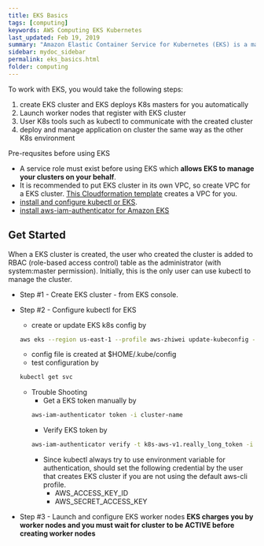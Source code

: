 ```yaml
---
title: EKS Basics
tags: [computing]
keywords: AWS Computing EKS Kubernetes
last_updated: Feb 19, 2019
summary: "Amazon Elastic Container Service for Kubernetes (EKS) is a managed service for automating, scaling and management of containerized applications"
sidebar: mydoc_sidebar
permalink: eks_basics.html
folder: computing
---
```

To work with EKS, you would take the following steps:
1. create EKS cluster and EKS deploys K8s masters for you automatically
2. Launch worker nodes that register with EKS cluster
3. User K8s tools such as kubectl to communicate with the created cluster
4. deploy and manage application on cluster the same way as the other K8s environment

Pre-requsites before using EKS
* A service role must exist before using EKS which **allows EKS to manage your clusters on your behalf**.
* It is recommended to put EKS cluster in its own VPC, so create VPC for a EKS cluster. 
    [This Cloudformation template](https://amazon-eks.s3-us-west-2.amazonaws.com/cloudformation/2019-01-09/amazon-eks-vpc-sample.yaml) 
    creates a VPC for you.
* [install and configure kubectl or EKS](https://kubernetes.io/docs/tasks/tools/install-kubectl/#install-kubectl). 
* [install aws-iam-authenticator for Amazon EKS](https://docs.aws.amazon.com/eks/latest/userguide/install-aws-iam-authenticator.html)

## Get Started
When a EKS cluster is created, the user who created the cluster is added to RBAC (role-based access control) table as the
administrator (with system:master permission). Initially, this is the only user can use kubectl to manage the cluster.
* Step #1 - Create EKS cluster - from EKS console.
* Step #2 - Configure kubectl for EKS
    * create or update EKS k8s config by
    ```bash
    aws eks --region us-east-1 --profile aws-zhiwei update-kubeconfig --name dev-cluster
    ```
    * config file is created at $HOME/.kube/config
    * test configuration by
    ```bash
    kubectl get svc
    ```
    
    * Trouble Shooting
        * Get a EKS token manually by
        ```bash
        aws-iam-authenticator token -i cluster-name
        ```
        * Verify EKS token by
        ```bash
        aws-iam-authenticator verify -t k8s-aws-v1.really_long_token -i cluster-name
        ```
        * Since kubectl always try to use environment variable for authentication, should set the following credential by 
            the user that creates EKS cluster if you are not using the default aws-cli profile.
            * AWS_ACCESS_KEY_ID
            * AWS_SECRET_ACCESS_KEY
* Step #3 - Launch and configure EKS worker nodes
**EKS charges you by worker nodes and you must wait for cluster to be ACTIVE before creating worker nodes**
    
    
